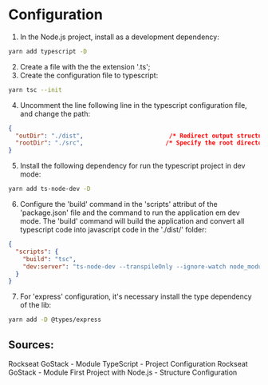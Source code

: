 # Configuration

1. In the Node.js project, install as a development dependency:
```bash
yarn add typescript -D
```
2. Create a file with the the extension '.ts'; 
3. Create the configuration file to typescript:
```bash
yarn tsc --init
```
4. Uncomment the line following line in the typescript configuration file, and change the path:
```json
{
  "outDir": "./dist",                        /* Redirect output structure to the directory. */
  "rootDir": "./src",                       /* Specify the root directory of input files. Use to control the output directory structure with --outDir. */
}
```
5. Install the following dependency for run the typescript project in dev mode:
```bash
yarn add ts-node-dev -D
```
6. Configure the 'build' command in the 'scripts' attribut of the 'package.json' file and the command to run the application em dev mode. The 'build' command will build the application and convert all typescript code into javascript code in the './dist/' folder:
```json
{
  "scripts": {
    "build": "tsc",
    "dev:server": "ts-node-dev --transpileOnly --ignore-watch node_modules src/server.ts"
  }
}
```
7. For 'express' configuration, it's necessary install the type dependency of the lib:
```bash
yarn add -D @types/express
```

## Sources:
Rockseat GoStack - Module TypeScript - Project Configuration
Rockseat GoStack - Module First Project with Node.js - Structure Configuration